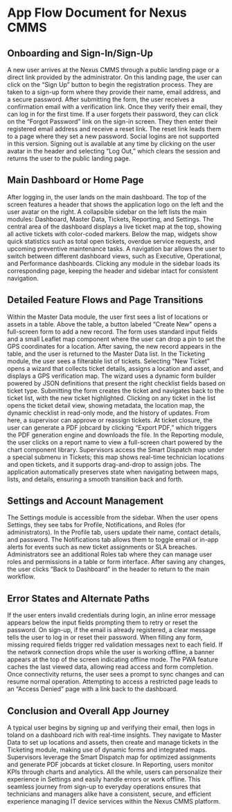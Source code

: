 # App Flow Document for Nexus CMMS

## Onboarding and Sign-In/Sign-Up
A new user arrives at the Nexus CMMS through a public landing page or a direct link provided by the administrator. On this landing page, the user can click on the “Sign Up” button to begin the registration process. They are taken to a sign-up form where they provide their name, email address, and a secure password. After submitting the form, the user receives a confirmation email with a verification link. Once they verify their email, they can log in for the first time. If a user forgets their password, they can click on the “Forgot Password” link on the sign-in screen. They then enter their registered email address and receive a reset link. The reset link leads them to a page where they set a new password. Social logins are not supported in this version. Signing out is available at any time by clicking on the user avatar in the header and selecting “Log Out,” which clears the session and returns the user to the public landing page.

## Main Dashboard or Home Page
After logging in, the user lands on the main dashboard. The top of the screen features a header that shows the application logo on the left and the user avatar on the right. A collapsible sidebar on the left lists the main modules: Dashboard, Master Data, Tickets, Reporting, and Settings. The central area of the dashboard displays a live ticket map at the top, showing all active tickets with color-coded markers. Below the map, widgets show quick statistics such as total open tickets, overdue service requests, and upcoming preventive maintenance tasks. A navigation bar allows the user to switch between different dashboard views, such as Executive, Operational, and Performance dashboards. Clicking any module in the sidebar loads its corresponding page, keeping the header and sidebar intact for consistent navigation.

## Detailed Feature Flows and Page Transitions
Within the Master Data module, the user first sees a list of locations or assets in a table. Above the table, a button labeled “Create New” opens a full-screen form to add a new record. The form uses standard input fields and a small Leaflet map component where the user can drop a pin to set the GPS coordinates for a location. After saving, the new record appears in the table, and the user is returned to the Master Data list. In the Ticketing module, the user sees a filterable list of tickets. Selecting “New Ticket” opens a wizard that collects ticket details, assigns a location and asset, and displays a GPS verification map. The wizard uses a dynamic form builder powered by JSON definitions that present the right checklist fields based on ticket type. Submitting the form creates the ticket and navigates back to the ticket list, with the new ticket highlighted. Clicking on any ticket in the list opens the ticket detail view, showing metadata, the location map, the dynamic checklist in read-only mode, and the history of updates. From here, a supervisor can approve or reassign tickets. At ticket closure, the user can generate a PDF jobcard by clicking “Export PDF,” which triggers the PDF generation engine and downloads the file. In the Reporting module, the user clicks on a report name to view a full-screen chart powered by the chart component library. Supervisors access the Smart Dispatch map under a special submenu in Tickets; this map shows real-time technician locations and open tickets, and it supports drag-and-drop to assign jobs. The application automatically preserves state when navigating between maps, lists, and details, ensuring a smooth transition back and forth.

## Settings and Account Management
The Settings module is accessible from the sidebar. When the user opens Settings, they see tabs for Profile, Notifications, and Roles (for administrators). In the Profile tab, users update their name, contact details, and password. The Notifications tab allows them to toggle email or in-app alerts for events such as new ticket assignments or SLA breaches. Administrators see an additional Roles tab where they can manage user roles and permissions in a table or form interface. After saving any changes, the user clicks “Back to Dashboard” in the header to return to the main workflow.

## Error States and Alternate Paths
If the user enters invalid credentials during login, an inline error message appears below the input fields prompting them to retry or reset the password. On sign-up, if the email is already registered, a clear message tells the user to log in or reset their password. When filling any form, missing required fields trigger red validation messages next to each field. If the network connection drops while the user is working offline, a banner appears at the top of the screen indicating offline mode. The PWA feature caches the last viewed data, allowing read access and form completion. Once connectivity returns, the user sees a prompt to sync changes and can resume normal operation. Attempting to access a restricted page leads to an “Access Denied” page with a link back to the dashboard.

## Conclusion and Overall App Journey
A typical user begins by signing up and verifying their email, then logs in toland on a dashboard rich with real-time insights. They navigate to Master Data to set up locations and assets, then create and manage tickets in the Ticketing module, making use of dynamic forms and integrated maps. Supervisors leverage the Smart Dispatch map for optimized assignments and generate PDF jobcards at ticket closure. In Reporting, users monitor KPIs through charts and analytics. All the while, users can personalize their experience in Settings and easily handle errors or work offline. This seamless journey from sign-up to everyday operations ensures that technicians and managers alike have a consistent, secure, and efficient experience managing IT device services within the Nexus CMMS platform.